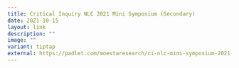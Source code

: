 ```yaml
---
title: Critical Inquiry NLC 2021 Mini Symposium (Secondary)
date: 2021-10-15
layout: link
description: ""
image: ""
variant: tiptap
external: https://padlet.com/moestaresearch/ci-nlc-mini-symposium-2021-12-sec-presentations-z9pki9azym9jr3mv
---
```

